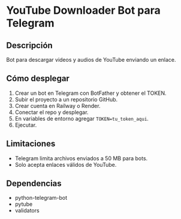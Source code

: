 # YouTube Downloader Bot para Telegram

## Descripción
Bot para descargar videos y audios de YouTube enviando un enlace.

## Cómo desplegar

1. Crear un bot en Telegram con BotFather y obtener el TOKEN.
2. Subir el proyecto a un repositorio GitHub.
3. Crear cuenta en Railway o Render.
4. Conectar el repo y desplegar.
5. En variables de entorno agregar `TOKEN=tu_token_aqui`.
6. Ejecutar.

## Limitaciones
- Telegram limita archivos enviados a 50 MB para bots.
- Solo acepta enlaces válidos de YouTube.

## Dependencias
- python-telegram-bot
- pytube
- validators
